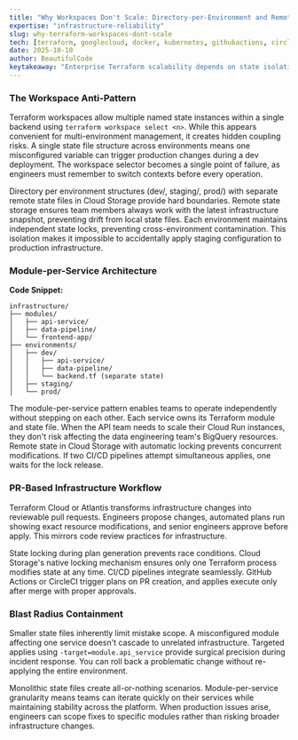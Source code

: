 ```yaml
---
title: "Why Workspaces Don't Scale: Directory-per-Environment and Remote State Isolation in Terraform"
expertise: "infrastructure-reliability"
slug: why-terraform-workspaces-dont-scale
tech: [terraform, googlecloud, docker, kubernetes, githubactions, circleci]
date: 2025-10-10
author: BeautifulCode
keytakeaway: "Enterprise Terraform scalability depends on state isolation through directory-per-environment and module-per-service patterns, combined with PR-based workflows and state locking to enable independent team velocity while preventing catastrophic cross-service failures."
---
```


### The Workspace Anti-Pattern

Terraform workspaces allow multiple named state instances within a single backend using `terraform workspace select <n>`. While this appears convenient for multi-environment management, it creates hidden coupling risks. A single state file structure across environments means one misconfigured variable can trigger production changes during a dev deployment. The workspace selector becomes a single point of failure, as engineers must remember to switch contexts before every operation.

Directory per environment structures (dev/, staging/, prod/) with separate remote state files in Cloud Storage provide hard boundaries. Remote state storage ensures team members always work with the latest infrastructure snapshot, preventing drift from local state files. Each environment maintains independent state locks, preventing cross-environment contamination. This isolation makes it impossible to accidentally apply staging configuration to production infrastructure.

### Module-per-Service Architecture

**Code Snippet:**
```hcl
infrastructure/
├── modules/
│   ├── api-service/
│   ├── data-pipeline/
│   └── frontend-app/
├── environments/
│   ├── dev/
│   │   ├── api-service/
│   │   ├── data-pipeline/
│   │   └── backend.tf (separate state)
│   ├── staging/
│   └── prod/
```

The module-per-service pattern enables teams to operate independently without stepping on each other. Each service owns its Terraform module and state file. When the API team needs to scale their Cloud Run instances, they don't risk affecting the data engineering team's BigQuery resources. Remote state in Cloud Storage with automatic locking prevents concurrent modifications. If two CI/CD pipelines attempt simultaneous applies, one waits for the lock release.

### PR-Based Infrastructure Workflow

Terraform Cloud or Atlantis transforms infrastructure changes into reviewable pull requests. Engineers propose changes, automated plans run showing exact resource modifications, and senior engineers approve before apply. This mirrors code review practices for infrastructure.

State locking during plan generation prevents race conditions. Cloud Storage's native locking mechanism ensures only one Terraform process modifies state at any time. CI/CD pipelines integrate seamlessly. GitHub Actions or CircleCI trigger plans on PR creation, and applies execute only after merge with proper approvals.

### Blast Radius Containment

Smaller state files inherently limit mistake scope. A misconfigured module affecting one service doesn't cascade to unrelated infrastructure. Targeted applies using `-target=module.api_service` provide surgical precision during incident response. You can roll back a problematic change without re-applying the entire environment.

Monolithic state files create all-or-nothing scenarios. Module-per-service granularity means teams can iterate quickly on their services while maintaining stability across the platform. When production issues arise, engineers can scope fixes to specific modules rather than risking broader infrastructure changes.
